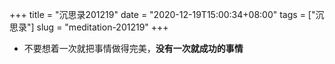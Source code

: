 +++
title = "沉思录201219"
date = "2020-12-19T15:00:34+08:00"
tags = ["沉思录"]
slug = "meditation-201219"
+++

- 不要想着一次就把事情做得完美，**没有一次就成功的事情**
